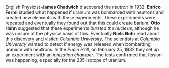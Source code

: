 English Physicist **James Chadwich** discovered the *neutron* in 1932. **Enrico Fermi** studied what happened if uranium was bombarded with neutrons and created new elements with these experiments. These experiments were repeated and eventually they found out that this could create barium. **Otto Hahn** suggested that these experiments *bursted the nucleus*, although he was unsure of the physical basis of this. Eventually **Niels Bohr** read about this discovery and visited *Columbia University*. The scientists at *Columbia University* wanted to detect if energy was released when bombarding uranium with neutrons. In the *Pupin Hall*, on february 25, 1932 they set up an experiment with an *ionization chamber*. The tests confirmed that fission was happening, especially for the 235 isotope of uranium.
